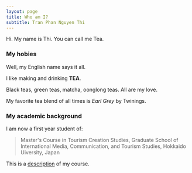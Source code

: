 ```yaml
---
layout: page
title: Who am I?
subtitle: Tran Phan Nguyen Thi
---
```


Hi. My name is Thi. You can call me Tea. 

### My hobies

Well, my English name says it all. 

I like making and drinking **TEA**. 

Black teas, green teas, matcha, oonglong teas. All are my love. 

My favorite tea blend of all times is *Earl Grey* by Twinings. 

### My academic background

I am now a first year student of:
>Master's Course in Tourism Creation Studies, 
>Graduate School of International Media, Communication, and Tourism Studies, 
>Hokkaido Uiversity, 
>Japan


This is a [description](https://www.imc.hokudai.ac.jp/english/academics/studies_courses/tourism_creation.html) of my course.  
